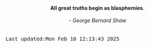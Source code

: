
<div align="center"><b><span>All great truths begin as blasphemies.</span></b><br><br><i> - George Bernard Shaw</i></div>
<br><br><kbd>Last updated:Mon Feb 10 12:13:43 2025</kbd>